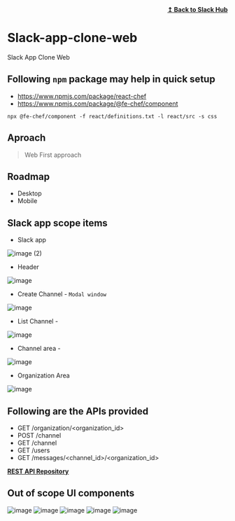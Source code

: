 <div align="right">
    <b><a href="https://github.com/web-slate/slack-app-clone-hub/">↥ Back to Slack Hub</a></b>
</div>

# Slack-app-clone-web
Slack App Clone Web

## Following `npm` package may help in quick setup
- https://www.npmjs.com/package/react-chef
- https://www.npmjs.com/package/@fe-chef/component

`npx @fe-chef/component -f react/definitions.txt -l react/src -s css`

## Aproach
> Web First approach

## Roadmap
- Desktop
- Mobile

## Slack app scope items

- Slack app

![image (2)](https://user-images.githubusercontent.com/3478542/158981141-f307baab-d68e-4fc6-97db-2b04867abd98.png)

- Header 

![image](https://user-images.githubusercontent.com/3478542/158979085-e1dcd89d-0131-4426-b25d-3c5d4a04689e.png)

- Create Channel - `Modal window`

![image](https://user-images.githubusercontent.com/3478542/158576184-3f1aa22b-8cd2-4be8-b1d0-8ba985ec9640.png)

- List Channel - 

![image](https://user-images.githubusercontent.com/3478542/158576523-c8e9e720-0d47-40e5-9ae2-2b4323f44e59.png)


- Channel area -

![image](https://user-images.githubusercontent.com/3478542/158576836-ed8eaf07-851e-4768-88fa-9a27d5968e31.png)

- Organization Area

![image](https://user-images.githubusercontent.com/3478542/158948303-fd7ea9bf-04ec-4cf6-b147-2b4b905ea0b3.png)

## Following are the APIs provided 

- GET /organization/<organization_id>
- POST /channel
- GET /channel 
- GET /users 
- GET /messages/<channel_id>/<organization_id>

<b><a href="https://github.com/web-slate/slack-app-clone-api">REST API Repository</a></b>

## Out of scope UI components

![image](https://user-images.githubusercontent.com/3478542/158577358-fefc7b34-1ca5-4122-8dda-6916b3b33642.png)
![image](https://user-images.githubusercontent.com/3478542/158577544-eedbce05-53aa-436e-9b18-8e9b029c1f5d.png)
![image](https://user-images.githubusercontent.com/3478542/158577651-3ebe9f1e-0f53-4188-b85b-b477d038d1d2.png)
![image](https://user-images.githubusercontent.com/3478542/158577678-5f950335-e5a6-4c47-bbfa-357393c6f8e0.png)
![image](https://user-images.githubusercontent.com/3478542/158577714-3c82e09d-62bd-47bc-9190-a4529904c998.png)
